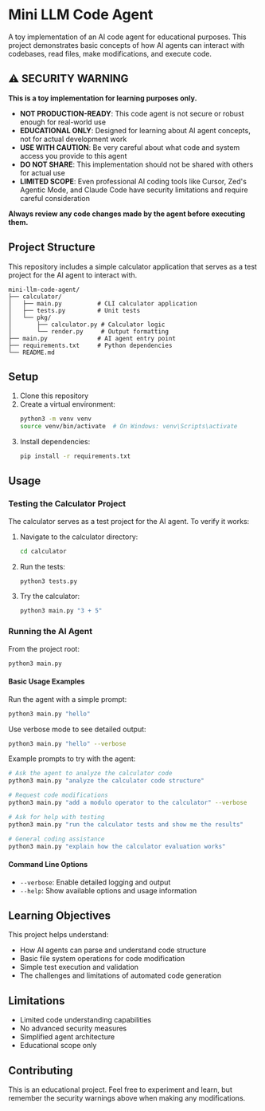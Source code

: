 # Mini LLM Code Agent

A toy implementation of an AI code agent for educational purposes. This project demonstrates basic concepts of how AI agents can interact with codebases, read files, make modifications, and execute code.

## ⚠️ SECURITY WARNING

**This is a toy implementation for learning purposes only.**

- **NOT PRODUCTION-READY**: This code agent is not secure or robust enough for real-world use
- **EDUCATIONAL ONLY**: Designed for learning about AI agent concepts, not for actual development work
- **USE WITH CAUTION**: Be very careful about what code and system access you provide to this agent
- **DO NOT SHARE**: This implementation should not be shared with others for actual use
- **LIMITED SCOPE**: Even professional AI coding tools like Cursor, Zed's Agentic Mode, and Claude Code have security limitations and require careful consideration

**Always review any code changes made by the agent before executing them.**

## Project Structure

This repository includes a simple calculator application that serves as a test project for the AI agent to interact with.

```
mini-llm-code-agent/
├── calculator/
│   ├── main.py          # CLI calculator application
│   ├── tests.py         # Unit tests
│   └── pkg/
│       ├── calculator.py # Calculator logic
│       └── render.py     # Output formatting
├── main.py              # AI agent entry point
├── requirements.txt     # Python dependencies
└── README.md
```

## Setup

1. Clone this repository
2. Create a virtual environment:
   ```bash
   python3 -m venv venv
   source venv/bin/activate  # On Windows: venv\Scripts\activate
   ```
3. Install dependencies:
   ```bash
   pip install -r requirements.txt
   ```

## Usage

### Testing the Calculator Project

The calculator serves as a test project for the AI agent. To verify it works:

1. Navigate to the calculator directory:

   ```bash
   cd calculator
   ```

2. Run the tests:

   ```bash
   python3 tests.py
   ```

3. Try the calculator:
   ```bash
   python3 main.py "3 + 5"
   ```

### Running the AI Agent

From the project root:

```bash
python3 main.py
```

#### Basic Usage Examples

Run the agent with a simple prompt:

```bash
python3 main.py "hello"
```

Use verbose mode to see detailed output:

```bash
python3 main.py "hello" --verbose
```

Example prompts to try with the agent:

```bash
# Ask the agent to analyze the calculator code
python3 main.py "analyze the calculator code structure"

# Request code modifications
python3 main.py "add a modulo operator to the calculator" --verbose

# Ask for help with testing
python3 main.py "run the calculator tests and show me the results"

# General coding assistance
python3 main.py "explain how the calculator evaluation works"
```

#### Command Line Options

- `--verbose`: Enable detailed logging and output
- `--help`: Show available options and usage information

## Learning Objectives

This project helps understand:

- How AI agents can parse and understand code structure
- Basic file system operations for code modification
- Simple test execution and validation
- The challenges and limitations of automated code generation

## Limitations

- Limited code understanding capabilities
- No advanced security measures
- Simplified agent architecture
- Educational scope only

## Contributing

This is an educational project. Feel free to experiment and learn, but remember the security warnings above when making any modifications.
